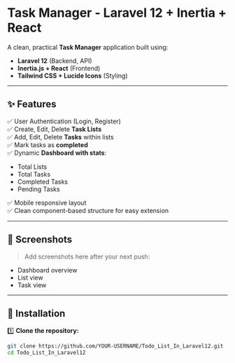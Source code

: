 # Task Manager - Laravel 12 + Inertia + React

A clean, practical **Task Manager** application built using:

- **Laravel 12** (Backend, API)
- **Inertia.js + React** (Frontend)
- **Tailwind CSS + Lucide Icons** (Styling)

---

## ✨ Features

✅ User Authentication (Login, Register)  
✅ Create, Edit, Delete **Task Lists**  
✅ Add, Edit, Delete **Tasks** within lists  
✅ Mark tasks as **completed**  
✅ Dynamic **Dashboard with stats**:
- Total Lists
- Total Tasks
- Completed Tasks
- Pending Tasks

✅ Mobile responsive layout  
✅ Clean component-based structure for easy extension

---

## 📸 Screenshots

> Add screenshots here after your next push:
- Dashboard overview
- List view
- Task view

---

## 🚀 Installation

1️⃣ **Clone the repository:**
```bash
git clone https://github.com/YOUR-USERNAME/Todo_List_In_Laravel12.git
cd Todo_List_In_Laravel12

